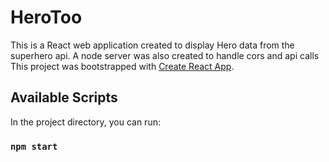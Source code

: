 # HeroToo
This is a React web application created to display Hero data from the superhero api. A node server was also created to handle cors and api calls
This project was bootstrapped with [Create React App](https://github.com/facebook/create-react-app).

## Available Scripts

In the project directory, you can run:

### `npm start`
